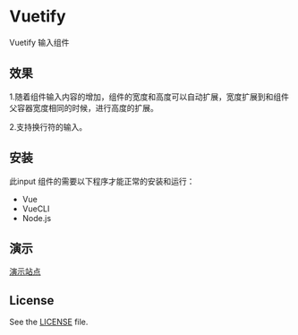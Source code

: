 # Vuetify
Vuetify 输入组件

## 效果

1.随着组件输入内容的增加，组件的宽度和高度可以自动扩展，宽度扩展到和组件父容器宽度相同的时候，进行高度的扩展。<br/>

2.支持换行符的输入。 

## 安装

此input 组件的需要以下程序才能正常的安装和运行：

- Vue
- VueCLI
- Node.js

## 演示

[演示站点](https://deoncn.github.io/vuetify-input/) 

## License

See the [LICENSE](https://github.com/Deoncn/Vuetify/blob/master/LICENSE) file.
